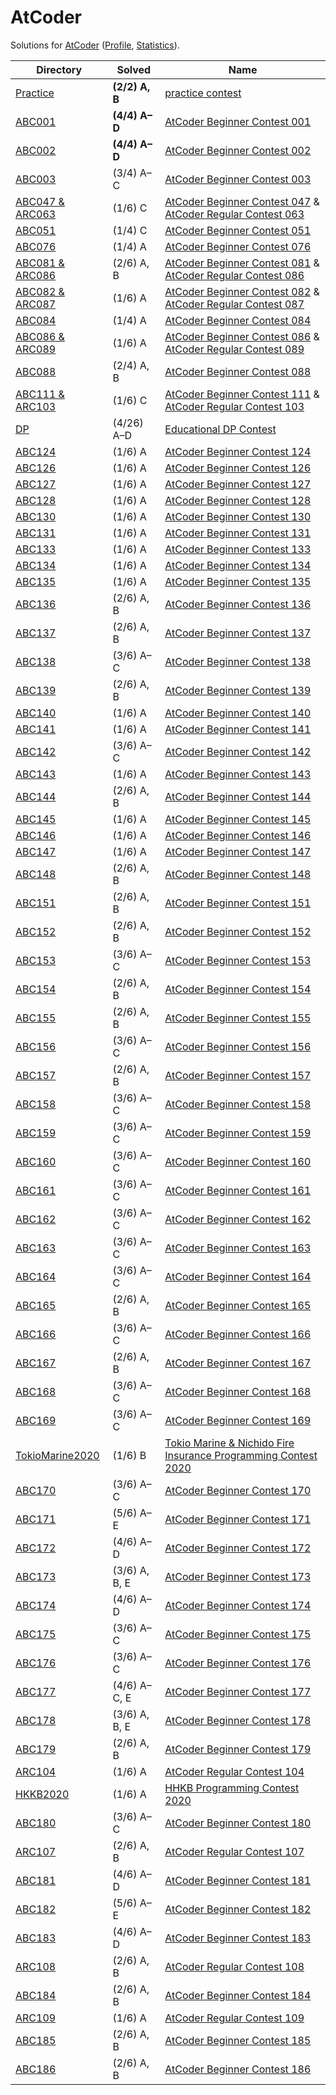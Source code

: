 <!-- SPDX-License-Identifier: X11 -->
# AtCoder

Solutions for [AtCoder](https://atcoder.jp/) ([Profile](https://atcoder.jp/users/jthvai), [Statistics](https://kenkoooo.com/atcoder#/user/jthvai)).

| Directory                             | Solved              | Name
| ---                                   | ---                 | ---
| [Practice](./Practice/)               | **(2/2) A, B**      | [practice contest](https://atcoder.jp/contests/practice)
| [ABC001](./ABC001/)                   | **(4/4) A&ndash;D** | [AtCoder Beginner Contest 001](https://atcoder.jp/contests/abc001)
| [ABC002](./ABC002/)                   | **(4/4) A&ndash;D** | [AtCoder Beginner Contest 002](https://atcoder.jp/contests/abc002)
| [ABC003](./ABC003/)                   | (3/4) A&ndash;C     | [AtCoder Beginner Contest 003](https://atcoder.jp/contests/abc003)
| [ABC047 & ARC063](./ABC047_&_ARC063/) | (1/6) C             | [AtCoder Beginner Contest 047](https://atcoder.jp/contests/abc047) & [AtCoder Regular Contest 063](https://atcoder.jp/contests/arc063)
| [ABC051](./ABC051/)                   | (1/4) C             | [AtCoder Beginner Contest 051](https://atcoder.jp/contests/abc051)
| [ABC076](./ABC076/)                   | (1/4) A             | [AtCoder Beginner Contest 076](https://atcoder.jp/contests/abc076)
| [ABC081 & ARC086](./ABC081_&_ARC086/) | (2/6) A, B          | [AtCoder Beginner Contest 081](https://atcoder.jp/contests/abc081) & [AtCoder Regular Contest 086](https://atcoder.jp/contests/arc086)
| [ABC082 & ARC087](./ABC082_&_ARC087/) | (1/6) A             | [AtCoder Beginner Contest 082](https://atcoder.jp/contests/abc082) & [AtCoder Regular Contest 087](https://atcoder.jp/contests/arc087)
| [ABC084](./ABC084/)                   | (1/4) A             | [AtCoder Beginner Contest 084](https://atcoder.jp/contests/abc084)
| [ABC086 & ARC089](./ABC086_&_ARC089/) | (1/6) A             | [AtCoder Beginner Contest 086](https://atcoder.jp/contests/abc086) & [AtCoder Regular Contest 089](https://atcoder.jp/contests/arc089)
| [ABC088](./ABC088/)                   | (2/4) A, B          | [AtCoder Beginner Contest 088](https://atcoder.jp/contests/abc088)
| [ABC111 & ARC103](./ABC111_&_ARC103/) | (1/6) C             | [AtCoder Beginner Contest 111](https://atcoder.jp/contests/abc111) & [AtCoder Regular Contest 103](https://atcoder.jp/contests/arc103)
| [DP](./DP/)                           | (4/26) A&ndash;D    | [Educational DP Contest](https://atcoder.jp/contests/dp)
| [ABC124](./ABC124/)                   | (1/6) A             | [AtCoder Beginner Contest 124](https://atcoder.jp/contests/abc124)
| [ABC126](./ABC126/)                   | (1/6) A             | [AtCoder Beginner Contest 126](https://atcoder.jp/contests/abc126)
| [ABC127](./ABC127/)                   | (1/6) A             | [AtCoder Beginner Contest 127](https://atcoder.jp/contests/abc127)
| [ABC128](./ABC128/)                   | (1/6) A             | [AtCoder Beginner Contest 128](https://atcoder.jp/contests/abc128)
| [ABC130](./ABC130/)                   | (1/6) A             | [AtCoder Beginner Contest 130](https://atcoder.jp/contests/abc130)
| [ABC131](./ABC131/)                   | (1/6) A             | [AtCoder Beginner Contest 131](https://atcoder.jp/contests/abc131)
| [ABC133](./ABC133/)                   | (1/6) A             | [AtCoder Beginner Contest 133](https://atcoder.jp/contests/abc133)
| [ABC134](./ABC134/)                   | (1/6) A             | [AtCoder Beginner Contest 134](https://atcoder.jp/contests/abc134)
| [ABC135](./ABC135/)                   | (1/6) A             | [AtCoder Beginner Contest 135](https://atcoder.jp/contests/abc135)
| [ABC136](./ABC136/)                   | (2/6) A, B          | [AtCoder Beginner Contest 136](https://atcoder.jp/contests/abc136)
| [ABC137](./ABC137/)                   | (2/6) A, B          | [AtCoder Beginner Contest 137](https://atcoder.jp/contests/abc137)
| [ABC138](./ABC138/)                   | (3/6) A&ndash;C     | [AtCoder Beginner Contest 138](https://atcoder.jp/contests/abc138)
| [ABC139](./ABC139/)                   | (2/6) A, B          | [AtCoder Beginner Contest 139](https://atcoder.jp/contests/abc139)
| [ABC140](./ABC140/)                   | (1/6) A             | [AtCoder Beginner Contest 140](https://atcoder.jp/contests/abc140)
| [ABC141](./ABC141/)                   | (1/6) A             | [AtCoder Beginner Contest 141](https://atcoder.jp/contests/abc141)
| [ABC142](./ABC142/)                   | (3/6) A&ndash;C     | [AtCoder Beginner Contest 142](https://atcoder.jp/contests/abc142)
| [ABC143](./ABC143/)                   | (1/6) A             | [AtCoder Beginner Contest 143](https://atcoder.jp/contests/abc143)
| [ABC144](./ABC144/)                   | (2/6) A, B          | [AtCoder Beginner Contest 144](https://atcoder.jp/contests/abc144)
| [ABC145](./ABC145/)                   | (1/6) A             | [AtCoder Beginner Contest 145](https://atcoder.jp/contests/abc145)
| [ABC146](./ABC146/)                   | (1/6) A             | [AtCoder Beginner Contest 146](https://atcoder.jp/contests/abc146)
| [ABC147](./ABC147/)                   | (1/6) A             | [AtCoder Beginner Contest 147](https://atcoder.jp/contests/abc147)
| [ABC148](./ABC148/)                   | (2/6) A, B          | [AtCoder Beginner Contest 148](https://atcoder.jp/contests/abc148)
| [ABC151](./ABC151/)                   | (2/6) A, B          | [AtCoder Beginner Contest 151](https://atcoder.jp/contests/abc151)
| [ABC152](./ABC152/)                   | (2/6) A, B          | [AtCoder Beginner Contest 152](https://atcoder.jp/contests/abc152)
| [ABC153](./ABC153/)                   | (3/6) A&ndash;C     | [AtCoder Beginner Contest 153](https://atcoder.jp/contests/abc153)
| [ABC154](./ABC154/)                   | (2/6) A, B          | [AtCoder Beginner Contest 154](https://atcoder.jp/contests/abc154)
| [ABC155](./ABC155/)                   | (2/6) A, B          | [AtCoder Beginner Contest 155](https://atcoder.jp/contests/abc155)
| [ABC156](./ABC156/)                   | (3/6) A&ndash;C     | [AtCoder Beginner Contest 156](https://atcoder.jp/contests/abc156)
| [ABC157](./ABC157/)                   | (2/6) A, B          | [AtCoder Beginner Contest 157](https://atcoder.jp/contests/abc157)
| [ABC158](./ABC158/)                   | (3/6) A&ndash;C     | [AtCoder Beginner Contest 158](https://atcoder.jp/contests/abc158)
| [ABC159](./ABC159/)                   | (3/6) A&ndash;C     | [AtCoder Beginner Contest 159](https://atcoder.jp/contests/abc159)
| [ABC160](./ABC160/)                   | (3/6) A&ndash;C     | [AtCoder Beginner Contest 160](https://atcoder.jp/contests/abc160)
| [ABC161](./ABC161/)                   | (3/6) A&ndash;C     | [AtCoder Beginner Contest 161](https://atcoder.jp/contests/abc161)
| [ABC162](./ABC162/)                   | (3/6) A&ndash;C     | [AtCoder Beginner Contest 162](https://atcoder.jp/contests/abc162)
| [ABC163](./ABC163/)                   | (3/6) A&ndash;C     | [AtCoder Beginner Contest 163](https://atcoder.jp/contests/abc163)
| [ABC164](./ABC164/)                   | (3/6) A&ndash;C     | [AtCoder Beginner Contest 164](https://atcoder.jp/contests/abc164)
| [ABC165](./ABC165/)                   | (2/6) A, B          | [AtCoder Beginner Contest 165](https://atcoder.jp/contests/abc165)
| [ABC166](./ABC166/)                   | (3/6) A&ndash;C     | [AtCoder Beginner Contest 166](https://atcoder.jp/contests/abc166)
| [ABC167](./ABC167/)                   | (2/6) A, B          | [AtCoder Beginner Contest 167](https://atcoder.jp/contests/abc167)
| [ABC168](./ABC168/)                   | (3/6) A&ndash;C     | [AtCoder Beginner Contest 168](https://atcoder.jp/contests/abc168)
| [ABC169](./ABC169/)                   | (3/6) A&ndash;C     | [AtCoder Beginner Contest 169](https://atcoder.jp/contests/abc169)
| [TokioMarine2020](./TokioMarine2020/) | (1/6) B             | [Tokio Marine & Nichido Fire Insurance Programming Contest 2020](https://atcoder.jp/contests/tokiomarine2020)
| [ABC170](./ABC170/)                   | (3/6) A&ndash;C     | [AtCoder Beginner Contest 170](https://atcoder.jp/contests/abc170)
| [ABC171](./ABC171/)                   | (5/6) A&ndash;E     | [AtCoder Beginner Contest 171](https://atcoder.jp/contests/abc171)
| [ABC172](./ABC172/)                   | (4/6) A&ndash;D     | [AtCoder Beginner Contest 172](https://atcoder.jp/contests/abc172)
| [ABC173](./ABC173/)                   | (3/6) A, B, E       | [AtCoder Beginner Contest 173](https://atcoder.jp/contests/abc173)
| [ABC174](./ABC174/)                   | (4/6) A&ndash;D     | [AtCoder Beginner Contest 174](https://atcoder.jp/contests/abc174)
| [ABC175](./ABC175/)                   | (3/6) A&ndash;C     | [AtCoder Beginner Contest 175](https://atcoder.jp/contests/abc175)
| [ABC176](./ABC176/)                   | (3/6) A&ndash;C     | [AtCoder Beginner Contest 176](https://atcoder.jp/contests/abc176)
| [ABC177](./ABC177/)                   | (4/6) A&ndash;C, E  | [AtCoder Beginner Contest 177](https://atcoder.jp/contests/abc177)
| [ABC178](./ABC178/)                   | (3/6) A, B, E       | [AtCoder Beginner Contest 178](https://atcoder.jp/contests/abc178)
| [ABC179](./ABC179/)                   | (2/6) A, B          | [AtCoder Beginner Contest 179](https://atcoder.jp/contests/abc179)
| [ARC104](./ARC104/)                   | (1/6) A             | [AtCoder Regular Contest 104](https://atcoder.jp/contests/arc104)
| [HKKB2020](./HKKB2020/)               | (1/6) A             | [HHKB Programming Contest 2020](https://atcoder.jp/contests/hhkb2020)
| [ABC180](./ABC180/)                   | (3/6) A&ndash;C     | [AtCoder Beginner Contest 180](https://atcoder.jp/contests/abc180)
| [ARC107](./ARC107/)                   | (2/6) A, B          | [AtCoder Regular Contest 107](https://atcoder.jp/contests/arc107)
| [ABC181](./ABC181/)                   | (4/6) A&ndash;D     | [AtCoder Beginner Contest 181](https://atcoder.jp/contests/abc181)
| [ABC182](./ABC182/)                   | (5/6) A&ndash;E     | [AtCoder Beginner Contest 182](https://atcoder.jp/contests/abc182)
| [ABC183](./ABC183/)                   | (4/6) A&ndash;D     | [AtCoder Beginner Contest 183](https://atcoder.jp/contests/abc183)
| [ARC108](./ARC108/)                   | (2/6) A, B          | [AtCoder Regular Contest 108](https://atcoder.jp/contests/arc108)
| [ABC184](./ABC184/)                   | (2/6) A, B          | [AtCoder Beginner Contest 184](https://atcoder.jp/contests/abc184)
| [ARC109](./ARC109/)                   | (1/6) A             | [AtCoder Regular Contest 109](https://atcoder.jp/contests/arc109)
| [ABC185](./ABC185/)                   | (2/6) A, B          | [AtCoder Beginner Contest 185](https://atcoder.jp/contests/abc185)
| [ABC186](./ABC186/)                   | (2/6) A, B          | [AtCoder Beginner Contest 186](https://atcoder.jp/contests/abc186)
